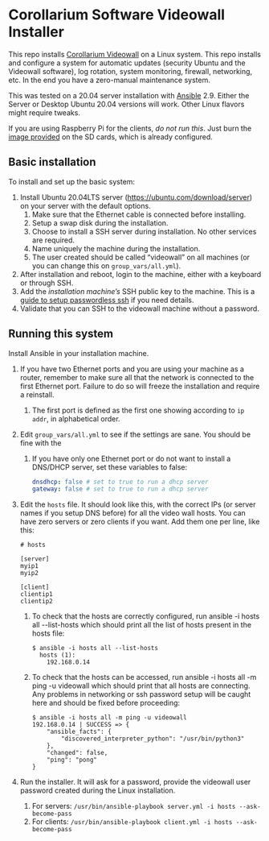 # Corollarium Software Videowall Installer

This repo installs [Corollarium Videowall](https://softwarevideowall.com) on a Linux system. This repo installs and configure a system for automatic updates (security Ubuntu and the Videowall software), log rotation, system monitoring, firewall, networking, etc. In the end you have a zero-manual maintenance system.

This was tested on a 20.04 server installation with [Ansible](https://ansible.com) 2.9. Either the Server or Desktop Ubuntu 20.04 versions will work. Other Linux flavors might require tweaks.

If you are using Raspberry Pi for the clients, *do not run this*. Just burn the [image provided](https://softwarevideowall.com) on the SD cards, which is already configured.

## Basic installation

To install and set up the basic system:

1. Install Ubuntu 20.04LTS server (https://ubuntu.com/download/server) on your server with the default options.
   1. Make sure that the Ethernet cable is connected before installing.
   1. Setup a swap disk during the installation.
   1. Choose to install a SSH server during installation. No other services are required.
   1. Name uniquely the machine during the installation.
   1. The user created should be called “videowall” on all machines (or you can change this on `group_vars/all.yml`).
1. After installation and reboot, login to the machine, either with a keyboard or through SSH.
1. Add the *installation machine’s* SSH public key to the machine. This is a [guide to setup passwordless ssh](https://www.tecmint.com/ssh-passwordless-login-using-ssh-keygen-in-5-easy-steps/) if you need details.
1. Validate that you can SSH to the videowall machine without a password.

## Running this system 

Install Ansible in your installation machine. 

1. If you have two Ethernet ports and you are using your machine as a router, remember to make sure all that the network is connected to the first Ethernet port. Failure to do so will freeze the installation and require a reinstall.
   1. The first port is defined as the first one showing according to `ip addr`, in alphabetical order. 
1. Edit `group_vars/all.yml` to see if the settings are sane. You should be fine with the 
   1. If you have only one Ethernet port or do not want to install a DNS/DHCP server, set these variables to false:
      ```yml
      dnsdhcp: false # set to true to run a dhcp server
      gateway: false # set to true to run a dhcp server
      ```
1. Edit the `hosts` file. It should look like this, with the correct IPs (or server names if you setup DNS before) for all the video wall hosts. You can have zero servers or zero clients if you want. Add them one per line, like this:
   ```
   # hosts

   [server]
   myip1
   myip2

   [client]
   clientip1
   clientip2
   ```
   1. To check that the hosts are correctly configured, run ansible -i hosts all --list-hosts which should print all the list of hosts present in the hosts file:
      ```
      $ ansible -i hosts all --list-hosts
        hosts (1):
          192.168.0.14
      ```

   1. To check that the hosts can be accessed, run ansible -i hosts all -m ping -u videowall which should print that all hosts are connecting. Any problems in networking or ssh password setup will be caught here and should be fixed before proceeding:

      ```
      $ ansible -i hosts all -m ping -u videowall
      192.168.0.14 | SUCCESS => {
          "ansible_facts": {
              "discovered_interpreter_python": "/usr/bin/python3"
          },
          "changed": false,
          "ping": "pong"
      }
      ```

1. Run the installer. It will ask for a password, provide the videowall user password created during the Linux installation.
   1. For servers: `/usr/bin/ansible-playbook server.yml -i hosts --ask-become-pass`
   1. For clients: `/usr/bin/ansible-playbook client.yml -i hosts --ask-become-pass`


